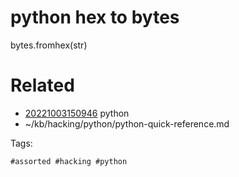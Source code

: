 # python hex to bytes
bytes.fromhex(str)

# Related

- [20221003150946](/zet/20221003150946/README.md) python
- ~/kb/hacking/python/python-quick-reference.md

Tags:

    #assorted #hacking #python
